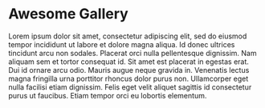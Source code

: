 # Awesome Gallery

Lorem ipsum dolor sit amet, consectetur adipiscing elit, sed do eiusmod tempor incididunt ut labore et dolore magna aliqua. Id donec ultrices tincidunt arcu non sodales. Placerat orci nulla pellentesque dignissim. Nam aliquam sem et tortor consequat id. Sit amet est placerat in egestas erat. Dui id ornare arcu odio. Mauris augue neque gravida in. Venenatis lectus magna fringilla urna porttitor rhoncus dolor purus non. Ullamcorper eget nulla facilisi etiam dignissim. Felis eget velit aliquet sagittis id consectetur purus ut faucibus. Etiam tempor orci eu lobortis elementum.